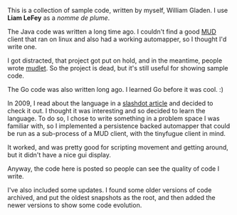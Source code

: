 This is a collection of sample code, written by myself, William Gladen. I use **Liam LeFey** as a *nomme de plume*.

The Java code was written a long time ago. I couldn't find a good [MUD](https://en.wikipedia.org/wiki/MUD) client that ran on linux and also had a working automapper, so I thought I'd write one.

I got distracted, that project got put on hold, and in the meantime, people wrote [mudlet](https://www.mudlet.org/). So the project is dead, but it's still useful for showing sample code.

The Go code was also written long ago. I learned Go before it was cool. :)

In 2009, I read about the language in a [slashdot article](https://developers.slashdot.org/story/09/11/11/0210212/go-googles-new-open-source-programming-language) and decided to check it out. I thought it was interesting and so decided to learn the language. To do so, I chose to write something in a problem space I was familiar with, so I implemented a persistence backed automapper that could be run as a sub-process of a MUD client, with the tinyfugue client in mind.

It worked, and was pretty good for scripting movement and getting around, but it didn't have a nice gui display.

Anyway, the code here is posted so people can see the quality of code I write.

I've also included some updates. I found some older versions of code archived, and put the oldest snapshots as the root, and then added the newer versions to show some code evolution.
